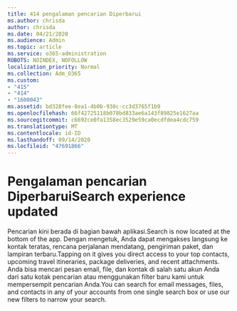```yaml
---
title: 414 pengalaman pencarian Diperbarui
ms.author: chrisda
author: chrisda
ms.date: 04/21/2020
ms.audience: Admin
ms.topic: article
ms.service: o365-administration
ROBOTS: NOINDEX, NOFOLLOW
localization_priority: Normal
ms.collection: Adm_O365
ms.custom:
- "415"
- "414"
- "1600043"
ms.assetid: bd328fee-8ea1-4b0b-930c-cc3d3765f1b9
ms.openlocfilehash: 66f42725118b078bd833ae6a143f89825e1627aa
ms.sourcegitcommit: c6692ce0fa1358ec3529e59ca0ecdfdea4cdc759
ms.translationtype: MT
ms.contentlocale: id-ID
ms.lasthandoff: 09/14/2020
ms.locfileid: "47691866"
---
```

# <a name="search-experience-updated"></a><span data-ttu-id="9afe7-102">Pengalaman pencarian Diperbarui</span><span class="sxs-lookup"><span data-stu-id="9afe7-102">Search experience updated</span></span>

<span data-ttu-id="9afe7-103">Pencarian kini berada di bagian bawah aplikasi.</span><span class="sxs-lookup"><span data-stu-id="9afe7-103">Search is now located at the bottom of the app.</span></span> <span data-ttu-id="9afe7-104">Dengan mengetuk, Anda dapat mengakses langsung ke kontak teratas, rencana perjalanan mendatang, pengiriman paket, dan lampiran terbaru.</span><span class="sxs-lookup"><span data-stu-id="9afe7-104">Tapping on it gives you direct access to your top contacts, upcoming travel itineraries, package deliveries, and recent attachments.</span></span> <span data-ttu-id="9afe7-105">Anda bisa mencari pesan email, file, dan kontak di salah satu akun Anda dari satu kotak pencarian atau menggunakan filter baru kami untuk mempersempit pencarian Anda.</span><span class="sxs-lookup"><span data-stu-id="9afe7-105">You can search for email messages, files, and contacts in any of your accounts from one single search box or use our new filters to narrow your search.</span></span>
